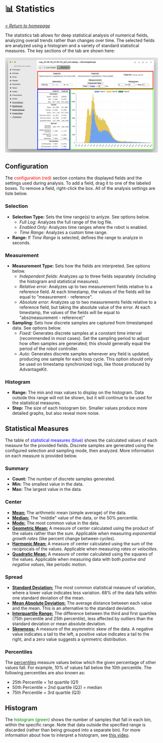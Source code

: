 # 📊 Statistics

_[< Return to homepage](/docs/INDEX.md)_

The statistics tab allows for deep statistical analysis of numerical fields, analyzing overall trends rather than changes over time. The selected fields are analyzed using a histogram and a variety of standard statistical measures. The key sections of the tab are shown here:

![Overview of statistics tab](/docs/resources/statistics/statistics-1.png)

## Configuration

The <span style="color: red;">configuration (red)</span> section contains the displayed fields and the settings used during analysis. To add a field, drag it to one of the labeled boxes. To remove a field, right-click the box. All of the analysis settings are liste below.

### Selection

- **Selection Type:** Sets the time range(s) to anlyze. See options below.
  - _Full Log:_ Analyzes the full range of the log file.
  - _Enabled Only:_ Analyzes time ranges where the robot is enabled.
  - _Time Range:_ Analyzes a custom time range.
- **Range:** If _Time Range_ is selected, defines the range to analyze in seconds.

### Measurement

- **Measurement Type:** Sets how the fields are interpreted. See options below.
  - _Independent fields:_ Analyzes up to three fields separately (including the histogram and statistical measures).
  - _Relative error:_ Analyzes up to two measurement fields relative to a reference field. At each timestamp, the values of the fields will be equal to "measurement - reference".
  - _Absolute error:_ Analyzes up to two measurements fields relative to a reference field, but taking the absolute value of the error. At each timestamp, the values of the fields will be equal to "abs(measurement - reference)"
- **Sampling:** Sets how discrete samples are captured from timestamped data. See options below.
  - _Fixed:_ Generates discrete samples at a constant time interval (recommended in most cases). Set the sampling period to adjust how often samples are generated; this should generally equal the period of the robot controller.
  - _Auto:_ Generates discrete samples whenever any field is updated, producing one sample for each loop cycle. This option should only be used on timestamp synchronized logs, like those produced by AdvantageKit.

### Histogram

- **Range:** The min and max values to display on the histogram. Data outside this range will not be shown, but it will continue to be used for the statistical measures.
- **Step:** The size of each histogram bin. Smaller values produce more detailed graphs, but also reveal more noise.

## Statistical Measures

The table of <span style="color: blue;">statistical measures (blue)</span> shows the calculated values of each measure for the provided fields. Discrete samples are generated using the configured selection and sampling mode, then analyzed. More information on each measure is provided below.

### Summary

- **Count:** The number of discrete samples generated.
- **Min:** The smallest value in the data.
- **Max:** The largest value in the data.

### Center

- [**Mean:**](https://en.wikipedia.org/wiki/Arithmetic_mean) The arithmetic mean (simple average) of the data.
- [**Median:**](https://en.wikipedia.org/wiki/Median) The "middle" value of the data, or the 50% percentile.
- [**Mode:**](<https://en.wikipedia.org/wiki/Mode_(statistics)>) The most common value in the data.
- [**Geometric Mean:**](https://en.wikipedia.org/wiki/Geometric_mean) A measure of center calculated using the product of the values rather than the sum. Applicable when measuring _exponential growth rates_ (like percent change between cycles).
- [**Harmonic Mean:**](https://en.wikipedia.org/wiki/Harmonic_mean) A measure of center calculated using the sum of the reciprocals of the values. Applicable when measuring _rates or velociites_.
- [**Quadratic Mean:**](https://en.wikipedia.org/wiki/Root_mean_square) A measure of center calculated using the squares of the values. Applicable when measuring data with both _postive and negative values_, like periodic motion.

### Spread

- [**Standard Deviation:**](https://en.wikipedia.org/wiki/Standard_deviation) The most common statistical measure of variation, where a lower value indicates less variation. 68% of the data falls within one standard deviation of the mean.
- [**Mean Absolute Deviation:**](https://en.wikipedia.org/wiki/Average_absolute_deviation) The average distance between each value and the mean. This is an alternative to the standard deviation.
- [**Interquartile Range:**](https://en.wikipedia.org/wiki/Interquartile_range) The difference between the third and first quartiles (75th percentile and 25th percentile), less affected by outliers than the standard deviation or mean absolute deviation.
- [**Skewness:**](https://en.wikipedia.org/wiki/Skewness) A measure of the asymmetric skew of the data. A negative value indicates a tail to the left, a positive value indicates a tail to the right, and a zero value suggests a symmetric distribution.

### Percentiles

The [percentiles](https://en.wikipedia.org/wiki/Percentile) measure values below which the given percentage of other values fall. For example, 10% of values fall below the 10th percentile. The following percentiles are also known as:

- 25th Percentile = 1st quartile (Q1)
- 50th Percentile = 2nd quartile (Q2) = median
- 75th Percentile = 3rd quartile (Q3)

## Histogram

The <span style="color: green;">histogram (green)</span> shows the number of samples that fall in each bin, within the specific range. Note that data outside the specified range is discarded (rather than being grouped into a separate bin). For more information about how to interpret a histogram, see [this video](https://youtu.be/c02vjunQsJM).
